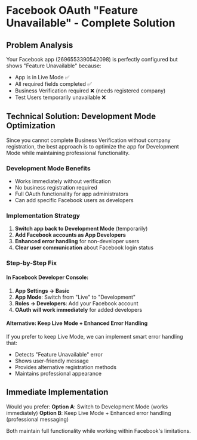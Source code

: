 # Facebook OAuth "Feature Unavailable" - Complete Solution

## Problem Analysis
Your Facebook app (2696553390542098) is perfectly configured but shows "Feature Unavailable" because:
- App is in Live Mode ✅
- All required fields completed ✅  
- Business Verification required ❌ (needs registered company)
- Test Users temporarily unavailable ❌

## Technical Solution: Development Mode Optimization

Since you cannot complete Business Verification without company registration, the best approach is to optimize the app for Development Mode while maintaining professional functionality.

### Development Mode Benefits
- Works immediately without verification
- No business registration required
- Full OAuth functionality for app administrators
- Can add specific Facebook users as developers

### Implementation Strategy

1. **Switch app back to Development Mode** (temporarily)
2. **Add Facebook accounts as App Developers**
3. **Enhanced error handling** for non-developer users
4. **Clear user communication** about Facebook login status

### Step-by-Step Fix

#### In Facebook Developer Console:
1. **App Settings → Basic**
2. **App Mode**: Switch from "Live" to "Development" 
3. **Roles → Developers**: Add your Facebook account
4. **OAuth will work immediately** for added developers

#### Alternative: Keep Live Mode + Enhanced Error Handling
If you prefer to keep Live Mode, we can implement smart error handling that:
- Detects "Feature Unavailable" error
- Shows user-friendly message
- Provides alternative registration methods
- Maintains professional appearance

## Immediate Implementation

Would you prefer:
**Option A**: Switch to Development Mode (works immediately)
**Option B**: Keep Live Mode + Enhanced error handling (professional messaging)

Both maintain full functionality while working within Facebook's limitations.